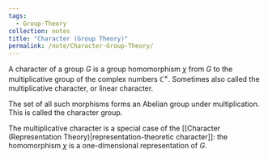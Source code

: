 ```yaml
---
tags:
  - Group-Theory
collection: notes
title: "Character (Group Theory)"
permalink: /note/Character-Group-Theory/
---
```

A character of a group $G$ is a group homomorphism $\chi$ from $G$ to the multiplicative group of the complex numbers $\mathbb{C}^\times$. Sometimes also called the multiplicative character, or linear character.

The set of all such morphisms forms an Abelian group under multiplication. This is called the character group. 

The multiplicative character is a special case of the [[Character (Representation Theory)|representation-theoretic character]]: the homomorphism $\chi$ is a one-dimensional representation of $G$.
